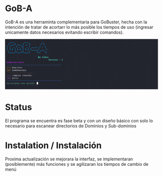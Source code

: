 # GoB-A

GoB-A es una herraminta complementaria para GoBuster, hecha con la intención de tratar de acortarr lo más posible los tiempos de uso (ingresar unicamente datos necesarios evitando escribir comandos).

![Texto alternativo de la imagen](IMG/menuGo1.PNG)

# Status

El programa se encuentra es fase beta y con un diseño básico con solo lo necesario para escanear directorios de Dominios y Sub-dominios

# Instalation / Instalación

Proxima actualización se mejorara la interfaz, se implementaran (posiblemente) más funciones y se agilizaran los tiempos de cambio de menú
